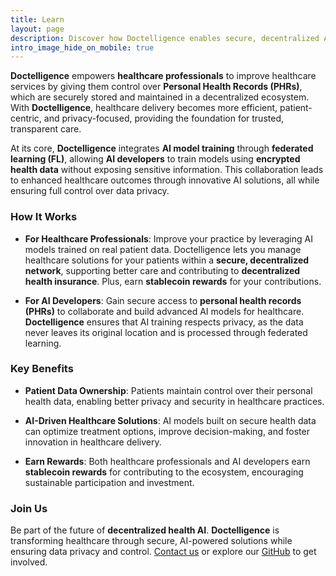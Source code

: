 ```yaml
---
title: Learn  
layout: page  
description: Discover how Doctelligence enables secure, decentralized AI model training and data collaboration in the healthcare ecosystem.  
intro_image_hide_on_mobile: true  
---
```


**Doctelligence** empowers **healthcare professionals** to improve healthcare services by giving them control over **Personal Health Records (PHRs)**, which are securely stored and maintained in a decentralized ecosystem. With **Doctelligence**, healthcare delivery becomes more efficient, patient-centric, and privacy-focused, providing the foundation for trusted, transparent care.

At its core, **Doctelligence** integrates **AI model training** through **federated learning (FL)**, allowing **AI developers** to train models using **encrypted health data** without exposing sensitive information. This collaboration leads to enhanced healthcare outcomes through innovative AI solutions, all while ensuring full control over data privacy.

### How It Works

- **For Healthcare Professionals**: Improve your practice by leveraging AI models trained on real patient data. Doctelligence lets you manage healthcare solutions for your patients within a **secure, decentralized network**, supporting better care and contributing to **decentralized health insurance**. Plus, earn **stablecoin rewards** for your contributions.

- **For AI Developers**: Gain secure access to **personal health records (PHRs)** to collaborate and build advanced AI models for healthcare. **Doctelligence** ensures that AI training respects privacy, as the data never leaves its original location and is processed through federated learning.

### Key Benefits

- **Patient Data Ownership**: Patients maintain control over their personal health data, enabling better privacy and security in healthcare practices.

- **AI-Driven Healthcare Solutions**: AI models built on secure health data can optimize treatment options, improve decision-making, and foster innovation in healthcare delivery.

- **Earn Rewards**: Both healthcare professionals and AI developers earn **stablecoin rewards** for contributing to the ecosystem, encouraging sustainable participation and investment.

### Join Us  
Be part of the future of **decentralized health AI**. **Doctelligence** is transforming healthcare through secure, AI-powered solutions while ensuring data privacy and control. [Contact us](https://doctelligence.github.io/contact/) or explore our [GitHub](https://github.com/Doctelligence) to get involved.
